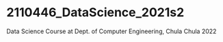 # 2110446_DataScience_2021s2
Data Science Course at Dept. of Computer Engineering, Chula Chula 2022
